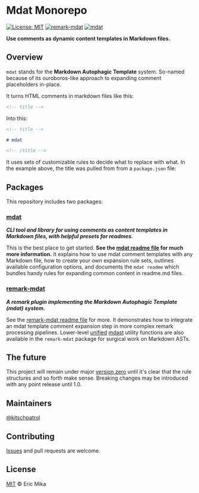 <!--+ Warning: Content in HTML comment blocks generated by mdat on 2024-02-09 +-->

<!-- header [{ titleCase: true }, {}, { custom: {
  "remark-mdat": {
    image: "https://img.shields.io/npm/v/remark-mdat.svg?label=remark-mdat",
    link: "https://npmjs.com/package/remark-mdat" },
  "mdat": {
    image: "https://img.shields.io/npm/v/mdat.svg?label=mdat",
    link: "https://npmjs.com/package/mdat" },
}}] -->

# Mdat Monorepo

[![License: MIT](https://img.shields.io/badge/License-MIT-yellow.svg)](https://opensource.org/licenses/MIT)
[![remark-mdat](https://img.shields.io/npm/v/remark-mdat.svg?label=remark-mdat)](https://npmjs.com/package/remark-mdat)
[![mdat](https://img.shields.io/npm/v/mdat.svg?label=mdat)](https://npmjs.com/package/mdat)

**Use comments as dynamic content templates in Markdown files.**

<!-- /header -->

## Overview

`mdat` stands for the **Markdown Autophagic Template** system. So-named because of its ouroboros-like approach to expanding comment placeholders in-place.

It turns HTML comments in markdown files like this:

```md
<!-- title -->
```

Into this:

```md
<!-- title -->

# mdat

<!-- /title -->
```

It uses sets of customizable rules to decide what to replace with what. In the example above, the title was pulled from from a `package.json` file:

## Packages

This repository includes two packages:

### [mdat](./packages/mdat/)

<!-- mdat-description -->

_**CLI tool and library for using comments as content templates in Markdown files, with helpful presets for readmes.**_

<!-- /mdat-description -->

This is the best place to get started. **See the [mdat readme file](./packages/mdat/readme.md) for much more information.** It explains how to use mdat comment templates with any Markdown file, how to create your own expansion rule sets, outlines available configuration options, and documents the `mdat readme` which bundles handy rules for expanding common content in readme.md files.

### [remark-mdat](./packages/remark-mdat/)

<!-- remark-mdat-description -->

_**A remark plugin implementing the Markdown Autophagic Template (mdat) system.**_

<!-- /remark-mdat-description -->

See the [remark-mdat readme file](./packages/remark-mdat/readme.md) for more. It demonstrates how to integrate an mdat template comment expansion step in more complex remark processing pipelines. Lower-level [unified](https://unifiedjs.com) [mdast](https://github.com/syntax-tree/mdast) utility functions are also available in the `remark-mdat` package for surgical work on Markdown ASTs.

## The future

This project will remain under major [version zero](https://semver.org/#spec-item-4) until it's clear that the rule structures and so forth make sense. Breaking changes may be introduced with any point release until 1.0.

## Maintainers

[@kitschpatrol](https://github.com/kitschpatrol)

<!-- footer -->

## Contributing

[Issues](https://github.com/kitschpatrol/mdat/issues) and pull requests are welcome.

## License

[MIT](license.txt) © Eric Mika

<!-- /footer -->
